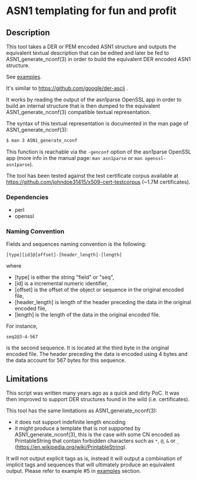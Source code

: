 # ASN1 templating for fun and profit

## Description

This tool takes a DER or PEM encoded ASN1 structure and outputs the equivalent
textual description that can be edited and later be fed to
ASN1_generate_nconf(3) in order to build the equivalent DER encoded ASN1
structure.

See [examples](EXAMPLES.md).

It's similar to https://github.com/google/der-ascii .

It works by reading the output of the asn1parse OpenSSL app in order to build
an internal structure that is then dumped to the equivalent
ASN1_generate_nconf(3) compatible textual representation.

The syntax of this textual representation is documented in the man page of
ASN1_generate_nconf(3):

```bash
$ man 3 ASN1_generate_nconf
```

This function is reachable via the ```-genconf``` option of the asn1parse
OpenSSL app (more info in the manual page: ```man asn1parse``` or ```man
openssl-asn1parse```).

The tool has been tested against the test certificate corpus available at
https://github.com/johndoe31415/x509-cert-testcorpus (~1.7M certificates).


### Dependencies

- perl
- openssl


### Naming Convention

Fields and sequences naming convention is the following:
```
[type][id]@[offset]-[header_length]-[length]
```
where
- [type] is either the string "field" or "seq",
- [id] is a incremental numeric identifier,
- [offset] is the offset of the object or sequence in the original encoded file,
- [header_length] is length of the header preceding the data in the original encoded file,
- [length] is the length of the data in the original encoded file.

For instance,
```
seq2@3-4-567
```
is the second sequence. It is located at the third byte in the original
encoded file. The header preceding the data is encoded using 4 bytes and the
data account for 567 bytes for this sequence.


## Limitations

This script was written many years ago as a quick and dirty PoC. It was then
improved to support DER structures found in the wild (i.e. certificates).

This tool has the same limitations as ASN1_generate_nconf(3):
 - it does not support indefinite length encoding
 - it might produce a template that is not supported by ASN1_generate_nconf(3),
   this is the case with some CN encoded as PrintableString that contain
   forbidden characters such as ```*```, ```@```, ```&``` or ```_```
   (https://en.wikipedia.org/wiki/PrintableString).

It will not output explicit tags as is, instead it will output a combination of
implicit tags and sequences that will ultimately produce an equivalent output.
Please refer to example #5 in [examples](EXAMPLES.md) section.
